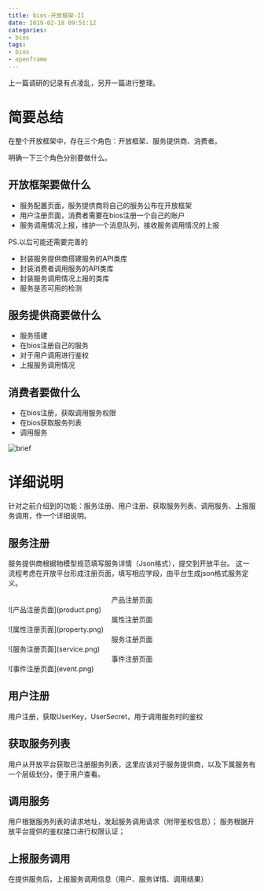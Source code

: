 ```yaml
---
title: bios-开放框架-II
date: 2019-02-18 09:51:12
categories: 
- bios
tags:
- bios
- openframe
---
```


上一篇调研的记录有点凌乱，另开一篇进行整理。

<!--more-->

# 简要总结
在整个开放框架中，存在三个角色：开放框架、服务提供商、消费者。

明确一下三个角色分别要做什么。

## 开放框架要做什么

* 服务配置页面，服务提供商将自己的服务公布在开放框架
* 用户注册页面，消费者需要在bios注册一个自己的账户
* 服务调用情况上报，维护一个消息队列，接收服务调用情况的上报

PS.以后可能还需要完善的

* 封装服务提供商搭建服务的API类库
* 封装消费者调用服务的API类库
* 封装服务调用情况上报的类库
* 服务是否可用的检测

## 服务提供商要做什么

* 服务搭建
* 在bios注册自己的服务
* 对于用户调用进行鉴权
* 上报服务调用情况

## 消费者要做什么

* 在bios注册，获取调用服务权限
* 在bios获取服务列表
* 调用服务

![brief](brief.jpg)

# 详细说明

针对之前介绍到的功能：服务注册、用户注册、获取服务列表、调用服务、上报服务调用，作一个详细说明。

## 服务注册
服务提供商根据物模型规范填写服务详情（Json格式），提交到开放平台。
这一流程考虑在开放平台形成注册页面，填写相应字段，由平台生成json格式服务定义。

<center>产品注册页面</center>
![产品注册页面](product.png)


<center>属性注册页面</center>
![属性注册页面](property.png)


<center>服务注册页面</center>
![服务注册页面](service.png)

<center>事件注册页面</center>
![事件注册页面](event.png)


## 用户注册
用户注册，获取UserKey，UserSecret，用于调用服务时的鉴权


## 获取服务列表
用户从开放平台获取已注册服务列表，这里应该对于服务提供商，以及下属服务有一个层级划分，便于用户查看。


## 调用服务  
用户根据服务列表的请求地址，发起服务调用请求（附带鉴权信息）；
服务根据开放平台提供的鉴权接口进行权限认证；


## 上报服务调用
在提供服务后，上报服务调用信息（用户、服务详情、调用结果）